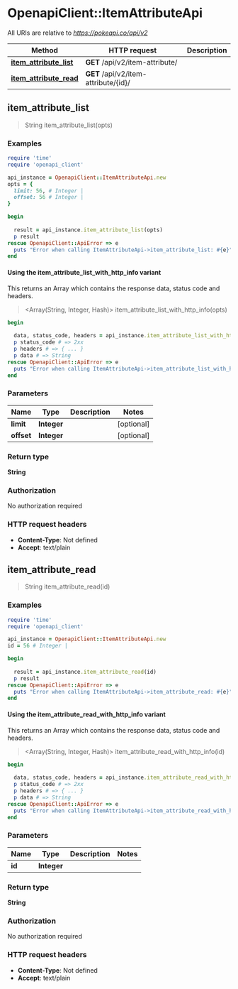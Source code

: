 # OpenapiClient::ItemAttributeApi

All URIs are relative to *https://pokeapi.co/api/v2*

| Method | HTTP request | Description |
| ------ | ------------ | ----------- |
| [**item_attribute_list**](ItemAttributeApi.md#item_attribute_list) | **GET** /api/v2/item-attribute/ |  |
| [**item_attribute_read**](ItemAttributeApi.md#item_attribute_read) | **GET** /api/v2/item-attribute/{id}/ |  |


## item_attribute_list

> String item_attribute_list(opts)



### Examples

```ruby
require 'time'
require 'openapi_client'

api_instance = OpenapiClient::ItemAttributeApi.new
opts = {
  limit: 56, # Integer | 
  offset: 56 # Integer | 
}

begin
  
  result = api_instance.item_attribute_list(opts)
  p result
rescue OpenapiClient::ApiError => e
  puts "Error when calling ItemAttributeApi->item_attribute_list: #{e}"
end
```

#### Using the item_attribute_list_with_http_info variant

This returns an Array which contains the response data, status code and headers.

> <Array(String, Integer, Hash)> item_attribute_list_with_http_info(opts)

```ruby
begin
  
  data, status_code, headers = api_instance.item_attribute_list_with_http_info(opts)
  p status_code # => 2xx
  p headers # => { ... }
  p data # => String
rescue OpenapiClient::ApiError => e
  puts "Error when calling ItemAttributeApi->item_attribute_list_with_http_info: #{e}"
end
```

### Parameters

| Name | Type | Description | Notes |
| ---- | ---- | ----------- | ----- |
| **limit** | **Integer** |  | [optional] |
| **offset** | **Integer** |  | [optional] |

### Return type

**String**

### Authorization

No authorization required

### HTTP request headers

- **Content-Type**: Not defined
- **Accept**: text/plain


## item_attribute_read

> String item_attribute_read(id)



### Examples

```ruby
require 'time'
require 'openapi_client'

api_instance = OpenapiClient::ItemAttributeApi.new
id = 56 # Integer | 

begin
  
  result = api_instance.item_attribute_read(id)
  p result
rescue OpenapiClient::ApiError => e
  puts "Error when calling ItemAttributeApi->item_attribute_read: #{e}"
end
```

#### Using the item_attribute_read_with_http_info variant

This returns an Array which contains the response data, status code and headers.

> <Array(String, Integer, Hash)> item_attribute_read_with_http_info(id)

```ruby
begin
  
  data, status_code, headers = api_instance.item_attribute_read_with_http_info(id)
  p status_code # => 2xx
  p headers # => { ... }
  p data # => String
rescue OpenapiClient::ApiError => e
  puts "Error when calling ItemAttributeApi->item_attribute_read_with_http_info: #{e}"
end
```

### Parameters

| Name | Type | Description | Notes |
| ---- | ---- | ----------- | ----- |
| **id** | **Integer** |  |  |

### Return type

**String**

### Authorization

No authorization required

### HTTP request headers

- **Content-Type**: Not defined
- **Accept**: text/plain

